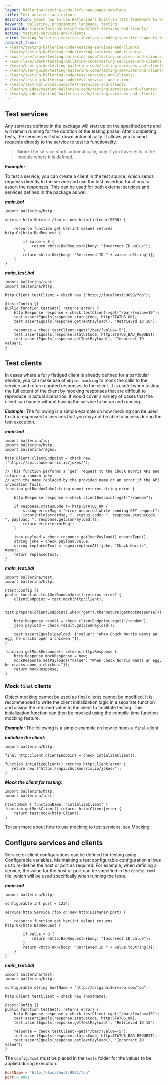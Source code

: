 ```yaml
---
layout: ballerina-testing-code-left-nav-pages-swanlake
title: Test services and clients
description: Learn how to use Ballerina's built-in test framework to write tests for Services and Clients.
keywords: ballerina, programming language, testing
permalink: /learn/test-ballerina-code/test-services-and-clients/
active: testing-services-and-clients
intro: Testing Ballerina services involves sending specific requests to the service using a client and verifying the responses using the assertion functions. The aim is to make sure that the service and client behave as expected when sending and recieving both expected requests and malformed ones.
redirect_from:
- /learn/testing-ballerina-code/testing-services-and-clients
- /learn/testing-ballerina-code/testing-services-and-clients/
- /swan-lake/learn/testing-ballerina-code/testing-services-and-clients/
- /swan-lake/learn/testing-ballerina-code/testing-services-and-clients
- /learn/user-guide/testing-ballerina-code/testing-services-and-clients
- /learn/user-guide/testing-ballerina-code/testing-services-and-clients/
- /learn/testing-ballerina-code/test-services-and-clients/
- /learn/testing-ballerina-code/test-services-and-clients
- /learn/test-ballerina-code/test-services-and-clients
- /learn/guides/testing-ballerina-code/testing-services-and-clients/
- /learn/guides/testing-ballerina-code/testing-services-and-clients
---
```


## Test services

Any services defined in the package will start up on the specified ports and will remain running for the duration of the testing phase. After completing tests, the services will shut down automatically.
 It allows you to send requests directly to the service to test its functionality.

>**Note:** The service starts automatically, only if you have tests in the module where it is defined.

***Example:***

To test a service, you can create a client in the test source, which sends requests directly to
the service and use the test assertion functions to assert the responses. This can be used for both
external services and services defined in the package as well.

***main.bal***
```ballerina
import ballerina/http;

service http:Service /foo on new http:Listener(9090) {

    resource function get bar(int value) returns http:Ok|http:BadRequest {

        if value < 0 {
            return <http:BadRequest>{body: "Incorrect ID value"};
        }
        return <http:Ok>{body: "Retrieved ID " + value.toString()};
    }
}
```

***main_test.bal***
```ballerina
import ballerina/test;
import ballerina/http;

http:Client testClient = check new ("http://localhost:9090/foo");

@test:Config {}
public function testGet() returns error? {
    http:Response response = check testClient->get("/bar/?value=10");
    test:assertEquals(response.statusCode, http:STATUS_OK);
    test:assertEquals(response.getTextPayload(), "Retrieved ID 10");

    response = check testClient->get("/bar/?value=-5");
    test:assertEquals(response.statusCode, http:STATUS_BAD_REQUEST);
    test:assertEquals(response.getTextPayload(), "Incorrect ID value");
}
```

## Test clients

In cases where a fully fledged client is already defined for a particular service, you can make use
of `object mocking` to mock the calls to the service and return curated responses to the client.
It is useful when testing the full extent of the client by mocking responses that are difficult to reproduce in actual scenarios.
 It would cover a variety of cases that the client can handle without having the service to be up and running.

***Example:***
The following is a simple example on how mocking can be used to stub responses to services that you 
may not be able to access during the test execution.

***main.bal***

```ballerina
import ballerina/io;
import ballerina/http;
import ballerina/regex;

http:Client clientEndpoint = check new ("https://api.chucknorris.io/jokes/");

// This function performs a `get` request to the Chuck Norris API and returns a random joke
// with the name replaced by the provided name or an error if the API invocation fails.
function getRandomJoke(string name) returns string|error {

    http:Response response = check clientEndpoint->get("/random");

    if response.statusCode != http:STATUS_OK {
        string errorMsg = "error occurred while sending GET request";
        io:println(errorMsg, ", status code: ", response.statusCode, ", payload: ", response.getJsonPayload());
        return error(errorMsg);
    }

    json payload = check response.getJsonPayload().ensureType();
    string joke = check payload.value;
    string replacedText = regex:replaceAll(joke, "Chuck Norris", name);
    return replacedText;
}
```

***main_test.bal***

```ballerina
import ballerina/test;
import ballerina/http;

@test:Config {}
public function testGetRandomJoke() returns error? {
    clientEndpoint = test:mock(http:Client);

    test:prepare(clientEndpoint).when("get").thenReturn(getMockResponse());

    http:Response result = check clientEndpoint->get("/random");
    json payload = check result.getJsonPayload();

    test:assertEquals(payload, {"value": "When Chuck Norris wants an egg, he cracks open a chicken."});    
}

function getMockResponse() returns http:Response {
    http:Response mockResponse = new;
    mockResponse.setPayload({"value": "When Chuck Norris wants an egg, he cracks open a chicken."});
    return mockResponse;
}
```

### Mock `final` clients

Object mocking cannot be used as final clients cannot be modified. It is recommended 
to write the client initialization logic in a separate function and assign the returned value to the client to facilitate testing. 
This initialization function can then be mocked using the compile-time function mocking feature.

***Example:***
The following is a simple example on how to mock a `final` client.

***Initialize the client:***
```ballerina
import ballerina/http;

final http:Client clientEndpoint = check intializeClient();

function intializeClient() returns http:Client|error {
   return new ("https://api.chucknorris.io/jokes/");
}
```

***Mock the client for testing:***
```ballerina
import ballerina/http;
import ballerina/test;

@test:Mock { functionName: "intializeClient" }
function getMockClient() returns http:Client|error {
    return test:mock(http:Client);
}
```
To lean more about how to use mocking to test services, see [Mocking](/learn/test-ballerina-code/mocking).

## Configure services and clients

Service or client configurations can be defined for testing using Configurable variables.
Maintaining a test configurable configuration allows us to re-define the host or port as required.
For example, when defining a service, the value for the host or port can be specified in the
`Config.toml` file, which will be used specifically when running the tests.

***main.bal***
```ballerina
import ballerina/http;

configurable int port = 1234;

service http:Service /foo on new http:Listener(port) {

    resource function get bar(int value) returns http:Ok|http:BadRequest {

        if value < 0 {
            return <http:BadRequest>{body: "Incorrect ID value"};
        }
        return <http:Ok>{body: "Retrieved ID " + value.toString()};
    }
}
```

***main_test.bal***
```ballerina
import ballerina/test;
import ballerina/http;

configurable string hostName = "http://originalService.com/foo";

http:Client testClient = check new (hostName);

@test:Config {}
public function testGet() returns error? {
    http:Response response = check testClient->get("/bar/?value=10");
    test:assertEquals(response.statusCode, http:STATUS_OK);
    test:assertEquals(response.getTextPayload(), "Retrieved ID 10");

    response = check testClient->get("/bar/?value=-5");
    test:assertEquals(response.statusCode, http:STATUS_BAD_REQUEST);
    test:assertEquals(response.getTextPayload(), "Incorrect ID value");
}
```

The `Config.toml` must be placed in the `tests` folder for the values to be applied during execution.

```toml
hostName = "http://localhost:9091/foo"
port = 9091
```
